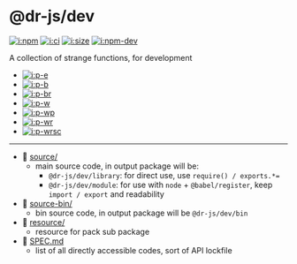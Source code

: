 # @dr-js/dev

[![i:npm]][l:npm]
[![i:ci]][l:ci]
[![i:size]][l:size]
[![i:npm-dev]][l:npm]

A collection of strange functions, for development

[i:npm]: https://img.shields.io/npm/v/@dr-js/dev
[i:npm-dev]: https://img.shields.io/npm/v/@dr-js/dev/dev
[l:npm]: https://npm.im/@dr-js/dev
[i:ci]: https://img.shields.io/github/workflow/status/dr-js/dr-dev/ci-test-push
[l:ci]: https://github.com/dr-js/dr-dev/actions?query=workflow:ci-test-push
[i:size]: https://packagephobia.now.sh/badge?p=@dr-js/dev
[l:size]: https://packagephobia.now.sh/result?p=@dr-js/dev

- [![i:p-e]][l:p-e]
- [![i:p-b]][l:p-b]
- [![i:p-br]][l:p-br]
- [![i:p-w]][l:p-w]
- [![i:p-wp]][l:p-wp]
- [![i:p-wr]][l:p-wr]
- [![i:p-wrsc]][l:p-wrsc]

[i:p-e]: https://img.shields.io/badge/@dr--js%2Fdev-eslint-slateblue
[l:p-e]: https://npm.im/@dr-js/dev-eslint
[i:p-b]: https://img.shields.io/badge/@dr--js%2Fdev-babel-yellow
[l:p-b]: https://npm.im/@dr-js/dev-babel
[i:p-br]: https://img.shields.io/badge/@dr--js%2Fdev-babel--react-yellow
[l:p-br]: https://npm.im/@dr-js/dev-babel-react
[i:p-w]: https://img.shields.io/badge/@dr--js%2Fdev-web-blue
[l:p-w]: https://npm.im/@dr-js/dev-web
[i:p-wp]: https://img.shields.io/badge/@dr--js%2Fdev-web--puppeteer-blue
[l:p-wp]: https://npm.im/@dr-js/dev-web-puppeteer
[i:p-wr]: https://img.shields.io/badge/@dr--js%2Fdev-web--react-blue
[l:p-wr]: https://npm.im/@dr-js/dev-web-react
[i:p-wrsc]: https://img.shields.io/badge/@dr--js%2Fdev-web--react--styled--components-blue
[l:p-wrsc]: https://npm.im/@dr-js/dev-web-react-styled-components

[//]: # (NON_PACKAGE_CONTENT)

--- --- ---

- 📁 [source/](source/)
  - main source code, in output package will be:
    - `@dr-js/dev/library`: for direct use, use `require() / exports.*=`
    - `@dr-js/dev/module`: for use with `node` + `@babel/register`, keep `import / export` and readability
- 📁 [source-bin/](source-bin/)
  - bin source code, in output package will be `@dr-js/dev/bin`
- 📁 [resource/](resource/)
  - resource for pack sub package
- 📄 [SPEC.md](SPEC.md)
  - list of all directly accessible codes, sort of API lockfile
